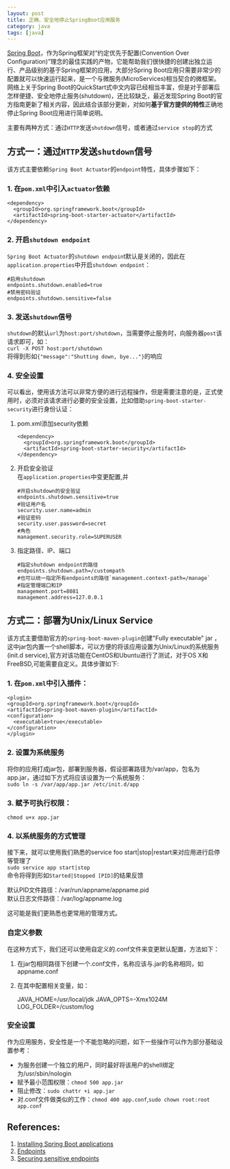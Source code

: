 ```yaml
---
layout: post
title: 正确、安全地停止SpringBoot应用服务
category: java
tags: [java]
---
```




[Spring Boot](https://link.jianshu.com?t=http://projects.spring.io/spring-boot/)，作为Spring框架对“约定优先于配置(Convention Over Configuration)”理念的最佳实践的产物，它能帮助我们很快捷的创建出独立运行、产品级别的基于Spring框架的应用，大部分Spring Boot应用只需要非常少的配置就可以快速运行起来，是一个与微服务(MicroServices)相当契合的微框架。  
网络上关于Spring Boot的QuickStart式中文内容已经相当丰富，但是对于部署后怎样便捷、安全地停止服务(shutdown)，还比较缺乏，最近发现Spring Boot的官方指南更新了相关内容，因此结合该部分更新，对如何**基于官方提供的特性**正确地停止Spring Boot应用进行简单说明。

主要有两种方式：通过`HTTP`发送`shutdown`信号，或者通过`service stop`的方式

方式一：通过`HTTP`发送`shutdown`信号
--------------------------

该方式主要依赖`Spring Boot Actuator`的`endpoint`特性，具体步骤如下：

### 1\. 在`pom.xml`中引入`actuator`依赖

    <dependency>
      <groupId>org.springframework.boot</groupId>
      <artifactId>spring-boot-starter-actuator</artifactId>
    </dependency>
    

### 2\. 开启`shutdown endpoint`

`Spring Boot Actuator`的`shutdown endpoin`t默认是关闭的，因此在`application.properties`中开启`shutdown endpoint`：

    #启用shutdown
    endpoints.shutdown.enabled=true
    #禁用密码验证
    endpoints.shutdown.sensitive=false
    

### 3\. 发送`shutdown`信号

`shutdown`的默认`url`为`host:port/shutdown`，当需要停止服务时，向服务器`post`该请求即可，如：  
`curl -X POST host:port/shutdown`  
将得到形如`{"message":"Shutting down, bye..."}`的响应

### 4\. 安全设置

可以看出，使用该方法可以非常方便的进行远程操作，但是需要注意的是，正式使用时，必须对该请求进行必要的安全设置，比如借助`spring-boot-starter-security`进行身份认证：

1.  pom.xml添加security依赖

    ```
    <dependency>
      <groupId>org.springframework.boot</groupId>
      <artifactId>spring-boot-starter-security</artifactId>
    </dependency>
    ```
    

2.  开启安全验证  
    在`application.properties`中变更配置,并

    ```
    #开启shutdown的安全验证
    endpoints.shutdown.sensitive=true
    #验证用户名
    security.user.name=admin
    #验证密码
    security.user.password=secret
    #角色
    management.security.role=SUPERUSER
    ```
    

3.  指定路径、IP、端口

    ```
    #指定shutdown endpoint的路径
    endpoints.shutdown.path=/custompath
    #也可以统一指定所有endpoints的路径`management.context-path=/manage`
    #指定管理端口和IP
    management.port=8081
    management.address=127.0.0.1
    ```
    

方式二：部署为Unix/Linux Service
-------------------------

该方式主要借助官方的`spring-boot-maven-plugin`创建"Fully executable" jar ，这中jar包内置一个shell脚本，可以方便的将该应用设置为Unix/Linux的系统服务(init.d service),官方对该功能在CentOS和Ubuntu进行了测试，对于OS X和FreeBSD,可能需要自定义。具体步骤如下:

### 1\. 在`pom.xml`中引入插件：

    <plugin>
    <groupId>org.springframework.boot</groupId>
    <artifactId>spring-boot-maven-plugin</artifactId>
    <configuration>
      <executable>true</executable>
    </configuration>
    </plugin>
    

### 2\. 设置为系统服务

将你的应用打成jar包，部署到服务器，假设部署路径为/var/app，包名为app.jar，通过如下方式将应该设置为一个系统服务：  
`sudo ln -s /var/app/app.jar /etc/init.d/app`

### 3\. 赋予可执行权限：

`chmod u+x app.jar`

### 4\. 以系统服务的方式管理

接下来，就可以使用我们熟悉的service foo start|stop|restart来对应用进行启停等管理了  
`sudo service app start|stop`  
命令将得到形如`Started|Stopped [PID]`的结果反馈

默认PID文件路径：/var/run/appname/appname.pid  
默认日志文件路径：/var/log/appname.log

这可能是我们更熟悉也更常用的管理方式。

### 自定义参数

在这种方式下，我们还可以使用自定义的.conf文件来变更默认配置，方法如下：

1.  在jar包相同路径下创建一个.conf文件，名称应该与.jar的名称相同，如appname.conf
2.  在其中配置相关变量，如：

    JAVA_HOME=/usr/local/jdk
    JAVA_OPTS=-Xmx1024M
    LOG_FOLDER=/custom/log
    

### 安全设置

作为应用服务，安全性是一个不能忽略的问题，如下一些操作可以作为部分基础设置参考：

*   为服务创建一个独立的用户，同时最好将该用户的shell绑定为/usr/sbin/nologin
*   赋予最小范围权限：`chmod 500 app.jar`
*   阻止修改：`sudo chattr +i app.jar`
*   对.conf文件做类似的工作：`chmod 400 app.conf`,`sudo chown root:root app.conf`

References:
-----------

1.  [Installing Spring Boot applications](https://link.jianshu.com?t=http://docs.spring.io/spring-boot/docs/current/reference/html/deployment-install.html)
2.  [Endpoints](https://link.jianshu.com?t=http://docs.spring.io/spring-boot/docs/current/reference/html/production-ready-enabling.html)
3.  [Securing sensitive endpoints](https://link.jianshu.com?t=http://docs.spring.io/spring-boot/docs/current/reference/html/production-ready-monitoring.html#production-ready-sensitive-endpoints)
